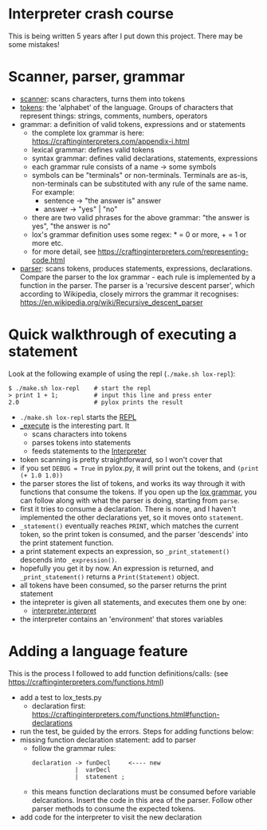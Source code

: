# Interpreter crash course

This is being written 5 years after I put down this project. There may be some
mistakes!

# Scanner, parser, grammar
- [scanner](../pylox/scanner.py): scans characters, turns them into tokens
- [tokens](../pylox/token.py): the 'alphabet' of the language. Groups of
  characters that represent things: strings, comments, numbers, operators
- grammar: a definition of valid tokens, expressions and or statements
    - the complete lox grammar is here: https://craftinginterpreters.com/appendix-i.html
    - lexical grammar: defines valid tokens
    - syntax grammar: defines valid declarations, statements, expressions
    - each grammar rule consists of a name -> some symbols
    - symbols can be "terminals" or non-terminals. Terminals are as-is,
      non-terminals can be substituted with any rule of the same name. For
      example:
        - sentence -> "the answer is" answer
        - answer -> "yes" | "no"
    - there are two valid phrases for the above grammar: "the answer is yes",
      "the answer is no"
    - lox's grammar definition uses some regex: * = 0 or more, + = 1 or more etc.
    - for more detail, see https://craftinginterpreters.com/representing-code.html
- [parser](../pylox/parser/parser.py): scans tokens, produces statements,
  expressions, declarations. Compare the parser to the lox grammar - each rule
  is implemented by a function in the parser. The parser is a 'recursive descent
  parser', which according to Wikipedia, closely mirrors the grammar it
  recognises: https://en.wikipedia.org/wiki/Recursive_descent_parser

# Quick walkthrough of executing a statement
Look at the following example of using the repl (`./make.sh lox-repl`):

```
$ ./make.sh lox-repl    # start the repl
> print 1 + 1;          # input this line and press enter
2.0                     # pylox prints the result
```

- `./make.sh lox-repl` starts the [REPL](../pylox/lox.py#L63)
- [_execute](../pylox/lox.py#L34) is the interesting part. It
    - scans characters into tokens
    - parses tokens into statements
    - feeds statements to the [Interpreter](../pylox/interpreter.py)
- token scanning is pretty straightforward, so I won't cover that
- if you set `DEBUG = True` in pylox.py, it will print out the
  tokens, and `(print (+ 1.0 1.0))`
- the parser stores the list of tokens, and works its way through it
  with functions that consume the tokens. If you open up the
  [lox grammar](https://craftinginterpreters.com/appendix-i.html),
  you can follow along with what the parser is doing, starting from `parse`.
- first it tries to consume a declaration. There is none, and I haven't
  implemented the other declarations yet, so it moves onto `statement`.
- `_statement()` eventually reaches `PRINT`, which matches the current
  token, so the print token is consumed, and the parser 'descends' into
  the print statement function.
- a print statement expects an expression, so `_print_statement()` descends
  into `_expression()`.
- hopefully you get it by now. An expression is returned, and
  `_print_statement()` returns a `Print(Statement)` object.
- all tokens have been consumed, so the parser returns the print statement
- the intepreter is given all statements, and executes them one by one:
    - [interpreter.interpret](../pylox/interpreter.py#L19)
- the interpreter contains an 'environment' that stores variables

# Adding a language feature
This is the process I followed to add function definitions/calls:
(see https://craftinginterpreters.com/functions.html)

- add a test to lox_tests.py
    - declaration first: https://craftinginterpreters.com/functions.html#function-declarations
- run the test, be guided by the errors. Steps for adding functions below:
- missing function declaration statement: add to parser
    - follow the grammar rules:
        ```
        declaration -> funDecl     <---- new
                    |  varDecl
                    |  statement ;
        ```
    - this means function declarations must be consumed before variable
      delcarations. Insert the code in this area of the parser. Follow other
      parser methods to consume the expected tokens.
- add code for the interpreter to visit the new declaration
